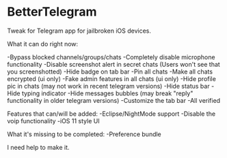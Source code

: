 # BetterTelegram
Tweak for Telegram app for jailbroken iOS devices.

What it can do right now:

-Bypass blocked channels/groups/chats
-Completely disable microphone functionality
-Disable screenshot alert in secret chats (Users won't see that you screenshotted)
-Hide badge on tab bar
-Pin all chats
-Make all chats encrypted (ui only)
-Fake admin features in all chats (ui only)
-Hide profile pic in chats (may not work in recent telegram versions)
-Hide status bar
-Hide typing indicator
-Hide messages bubbles (may break "reply" functionality in older telegram versions)
-Customize the tab bar
-All verified

Features that can/will be added:
-Eclipse/NightMode support
-Disable the voip functionality 
-iOS 11 style UI

What it's missing to be completed:
-Preference bundle

I need help to make it. 
